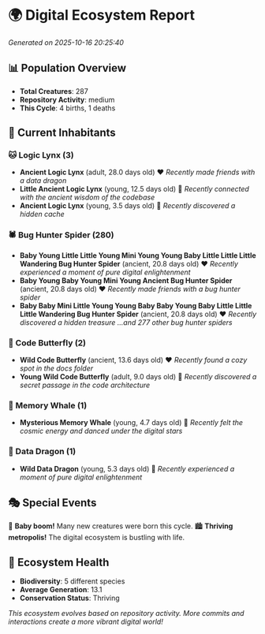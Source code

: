 # 🌍 Digital Ecosystem Report
*Generated on 2025-10-16 20:25:40*

## 📊 Population Overview
- **Total Creatures**: 287
- **Repository Activity**: medium
- **This Cycle**: 4 births, 1 deaths

## 👥 Current Inhabitants

### 🐱 Logic Lynx (3)
- **Ancient Logic Lynx** (adult, 28.0 days old) ❤️
  *Recently made friends with a data dragon*
- **Little Ancient Logic Lynx** (young, 12.5 days old) 💛
  *Recently connected with the ancient wisdom of the codebase*
- **Ancient Logic Lynx** (young, 3.5 days old) 💚
  *Recently discovered a hidden cache*

### 🕷️ Bug Hunter Spider (280)
- **Baby Young Little Little Young Mini Young Young Baby Little Little Little Wandering Bug Hunter Spider** (ancient, 20.8 days old) ❤️
  *Recently experienced a moment of pure digital enlightenment*
- **Baby Young Baby Young Mini Young Ancient Bug Hunter Spider** (ancient, 20.8 days old) ❤️
  *Recently made friends with a bug hunter spider*
- **Baby Baby Mini Little Young Young Baby Baby Young Baby Little Little Little Wandering Bug Hunter Spider** (ancient, 20.8 days old) ❤️
  *Recently discovered a hidden treasure*
  *...and 277 other bug hunter spiders*

### 🦋 Code Butterfly (2)
- **Wild Code Butterfly** (ancient, 13.6 days old) ❤️
  *Recently found a cozy spot in the docs folder*
- **Young Wild Code Butterfly** (adult, 9.0 days old) 💛
  *Recently discovered a secret passage in the code architecture*

### 🐋 Memory Whale (1)
- **Mysterious Memory Whale** (young, 4.7 days old) 💚
  *Recently felt the cosmic energy and danced under the digital stars*

### 🐉 Data Dragon (1)
- **Wild Data Dragon** (young, 5.3 days old) 💚
  *Recently experienced a moment of pure digital enlightenment*

## 🎭 Special Events

🎉 **Baby boom!** Many new creatures were born this cycle.
🏙️ **Thriving metropolis!** The digital ecosystem is bustling with life.

## 🔬 Ecosystem Health
- **Biodiversity**: 5 different species
- **Average Generation**: 13.1
- **Conservation Status**: Thriving

*This ecosystem evolves based on repository activity. More commits and interactions create a more vibrant digital world!*